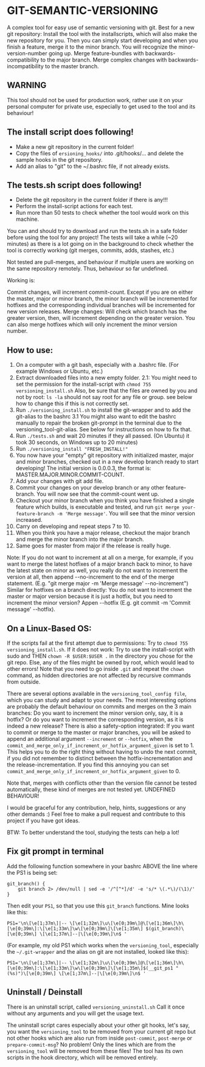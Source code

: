 # GIT-SEMANTIC-VERSIONING
A complex tool for easy use of semantic versioning with git. Best for a new git repository: Install the tool with the installscripts, which will also make the new repository for you. Then you can simply start developing and when you finish a feature, merge it to the minor branch. You will recognize the minor-version-number going up. Merge feature-bundles with backwards-compatibility to the major branch. Merge complex changes with backwards-incompatibility to the master branch.

## WARNING ##
This tool should not be used for production work, rather use it on your personal computer for private use, especially to get used to the tool and its behaviour!

## The install script does following! ##
- Make a new git repository in the current folder!
- Copy the files of `ersioning_hooks/` into .git/hooks/... and delete the sample hooks in the git repository.
- Add an alias to "git" to the ~/.bashrc file, if not already exists.

## The tests.sh script does following! ##
- Delete the git repository in the current folder if there is any!!!
- Perform the install-script actions for each test.
- Run more than 50 tests to check whether the tool would work on this machine.

You can and should try to download and run the tests.sh in a safe folder before using the tool for any project!
The tests will take a while (~20 minutes) as there is a lot going on in the background to check whether the tool is correctly working (git merges, commits, adds, stashes, etc.)

Not tested are pull-merges, and behaviour if multiple users are working on the same repository remotely. Thus, behaviour so far undefined.

Working is:

Commit changes, will increment commit-count. Except if you are on either the master, major or minor branch, the minor branch will be incremented for hotfixes and the corresponding individual branches will be incremented for new version releases.
Merge changes: Will check which branch has the greater version, then, will increment depending on the greater version. You can also merge hotfixes which will only increment the minor version number.

## How to use: ##
1. On a computer with a git bash, especially with a .bashrc file. (For example Windows or Ubuntu, etc.)
2. Extract downloaded files into a new empty folder.
2.1: You might need to set the permission for the install-script with
	`chmod 755 versioning_install.sh`
     Also, be sure that the files are owned by you and not by root:
     `ls -la` should not say root for any file or group.
     see below how to change this if this is not correctly set.
3. Run `./versioning_install.sh` to install the git-wrapper and to add the git-alias to the bashrc
3.1 You might also want to edit the bashrc manually to repair the broken git-prompt in the terminal due to the versioning_tool-git-alias. See below for instructions on how to fix that.
4. Run `./tests.sh` and wait 20 minutes if they all passed. (On Ubuntu) it took 30 seconds, on Windows up to 20 minutes)
5. Run `./versioning_install "FRESH_INSTALL!"`
6. You now have your "empty" git repository with initialized master, major and minor branches, checked out in a new develop branch ready to start developing! The initial version is 0.0.0.3, the format is: MASTER.MAJOR.MINOR.COMMIT-COUNT.
7. Add your changes with git add file.
8. Commit your changes on your develop branch or any other feature-branch. You will now see that the commit-count went up.
9. Checkout your minor branch when you think you have finished a single feature which builds, is executable and tested, and run `git merge your-feature-branch -m 'Merge message'`. You will see that the minor version increased.
10. Carry on developing and repeat steps 7 to 10.
11. When you think you have a major release, checkout the major branch and merge the minor branch into the major branch.
12. Same goes for master from major if the release is really huge.

Note: If you do not want to increment at all on a merge, for example, if you want to merge the latest hotfixes of a major branch back to minor,
to have the latest state on minor as well, you really do not want to increment the version at all, then append --no-increment to the end of
the merge statement. (E.g. "git merge major -m 'Merge message' --no-increment")
Similar for hotfixes on a branch directly: You do not want to increment the master or major version because it is just a hotfix, but you
need to increment the minor version? Appen --hotfix (E.g. git commit -m 'Commit message' --hotfix).

## On a Linux-Based OS: ##

If the scripts fail at the first attempt due to permissions:
Try to `chmod 755 versioning_install.sh`. If it does not work:
Try to use the install-script with sudo and THEN
`chown -R $USER:$USER .`
in the directory you chose for the git repo. Else, any of the files might be owned by root, which would lead to other errors!
Note that you need to go inside `.git` and repeat the `chown` command, as hidden directories are not affected by recursive commands from outside.


There are several options available in the `versioning_tool_config file`, which you can study and adapt to your needs.
The most interesting options are probably the default behaviour on commits and merges on the 3 main branches:
Do you want to increment the minor version only, say, it is a hotfix?
Or do you want to increment the corresponding version, as it is indeed a new release?
There is also a safety-option integrated: If you want to commit or merge to the master or major branches, you will be asked to append an additional argument `--increment` or `--hotfix`, when the `commit_and_merge_only_if_increment_or_hotfix_argument_given` is set to 1.
This helps you to do the right thing without having to undo the next commit, if you did not remember to distinct between the hotfix-incrementation and the release-incrementation.
If you find this annoying you can set `commit_and_merge_only_if_increment_or_hotfix_argument_given` to 0.

Note that, merges with conflicts other than the version file cannot be tested automatically, these kind of merges are not tested yet. UNDEFINED BEHAVIOUR!

I would be graceful for any contribution, help, hints, suggestions or any other demands :)
Feel free to make a pull request and contribute to this project if you have got ideas.

BTW: To better understand the tool, studying the tests can help a lot!


## Fix git prompt in terminal ##

Add the following function somewhere in your bashrc ABOVE the line where the PS1 is being set:
```
git_branch() {
    git branch 2> /dev/null | sed -e '/^[^*]/d' -e 's/* \(.*\)/(\1)/'
}
```
Then edit your `PS1`, so that you use this `git_branch` functions. Mine looks like this:
```
PS1='\n\[\e[1;37m\]|-- \[\e[1;32m\]\u\[\e[0;39m\]@\[\e[1;36m\]\h\[\e[0;39m\]:\[\e[1;33m\]\w\[\e[0;39m\]\[\e[1;35m\] $(git_branch)\[\e[0;39m\] \[\e[1;37m\]--|\[\e[0;39m\]\n$ '
```
(For example, my old PS1 which works when the `versioning_tool`, especially the `~/.git-wrapper` and the alias on git are not installed, looked like this):

```
PS1='\n\[\e[1;37m\]|-- \[\e[1;32m\]\u\[\e[0;39m\]@\[\e[1;36m\]\h\[\e[0;39m\]:\[\e[1;33m\]\w\[\e[0;39m\]\[\e[1;35m\]$(__git_ps1 " (%s)")\[\e[0;39m\] \[\e[1;37m\]--|\[\e[0;39m\]\n$ '
```

## Uninstall / Deinstall ##

There is an uninstall script, called `versioning_uninstall.sh`
Call it once without any arguments and you will get the usage text.

The uninstall script cares especially about your other git hooks, let's say, you want the `versioning_tool` to be removed from your current git repo but not other hooks which are also run from inside `post-commit`, `post-merge` or `prepare-commit-msg`? No problem! Only the lines which are from the `versioning_tool` will be removed from these files! The tool has its own scripts in the hook directory, which will be removed entirely.


